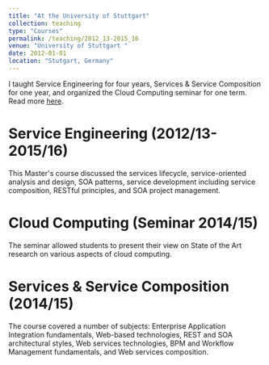 ```yaml
---
title: "At the University of Stuttgart"
collection: teaching
type: "Courses"
permalink: /teaching/2012_13-2015_16
venue: "University of Stuttgart "
date: 2012-01-01
location: "Stutgart, Germany"
---
```


I taught Service Engineering for four years, Services & Service Composition for one year, and organized the Cloud Computing seminar for one term. Read more [here]({{permalink}}).

Service Engineering (2012/13-2015/16)
=====================================

This Master's course discussed the services lifecycle, service-oriented analysis and design, SOA patterns, service development including service composition, RESTful principles, and SOA project management. 

Cloud Computing (Seminar 2014/15)
=================================

The seminar allowed students to present their view on State of the Art research on various aspects of cloud computing.

Services & Service Composition (2014/15)
========================================

The course covered a number of subjects: Enterprise Application Integration fundamentals, Web-based technologies, REST and SOA architectural styles, Web services technologies, BPM and Workflow Management fundamentals, and Web services composition.